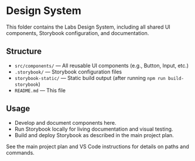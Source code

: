 # Design System

This folder contains the Labs Design System, including all shared UI components, Storybook configuration, and documentation.

## Structure
- `src/components/` — All reusable UI components (e.g., Button, Input, etc.)
- `.storybook/` — Storybook configuration files
- `storybook-static/` — Static build output (after running `npm run build-storybook`)
- `README.md` — This file

## Usage
- Develop and document components here.
- Run Storybook locally for living documentation and visual testing.
- Build and deploy Storybook as described in the main project plan.

See the main project plan and VS Code instructions for details on paths and commands.
